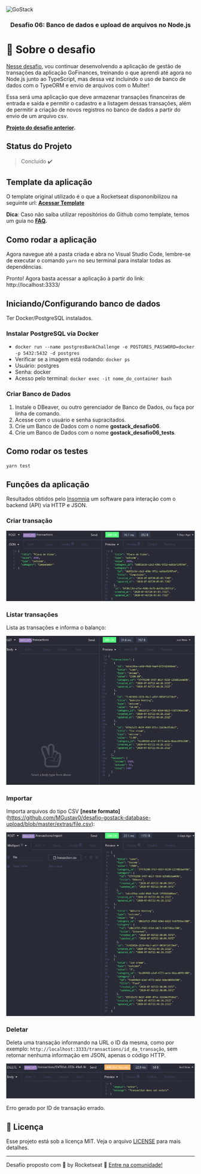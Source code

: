 <img alt="GoStack" src="https://storage.googleapis.com/golden-wind/bootcamp-gostack/header-desafios.png" />

<h3 align="center">
  Desafio 06: Banco de dados e upload de arquivos no Node.js
</h3>

# :rocket: Sobre o desafio

[Nesse desafio](https://github.com/Rocketseat/bootcamp-gostack-desafios/tree/master/desafio-database-upload), vou continuar desenvolvendo a aplicação de gestão de transações da aplicação GoFinances, treinando o que aprendi até agora no Node.js junto ao TypeScript, mas dessa vez incluindo o uso de banco de dados com o TypeORM e envio de arquivos com o Multer!

Essa será uma aplicação que deve armazenar transações financeiras de entrada e saída e permitir o cadastro e a listagem dessas transações, além de permitir a criação de novos registros no banco de dados a partir do envio de um arquivo csv.

**[Projeto do desafio anterior](https://github.com/MGustav0/desafio-gostack-fundamentos-node).**

## Status do Projeto

> Concluido :heavy_check_mark:

## Template da aplicação

O template original utilizado é o que a Rocketseat dispononibilizou na seguinte url: **[Acessar Template](https://github.com/Rocketseat/gostack-template-typeorm-upload)**

**Dica**: Caso não saiba utilizar repositórios do Github como template, temos um guia no **[FAQ](https://github.com/Rocketseat/bootcamp-gostack-desafios/tree/master/faq-desafios).**

## Como rodar a aplicação

Agora navegue até a pasta criada e abra no Visual Studio Code, lembre-se de executar o comando `yarn` no seu terminal para instalar todas as dependências.

Pronto! Agora basta acessar a aplicação à partir do link: http://localhost:3333/


## Iniciando/Configurando banco de dados

Ter Docker/PostgreSQL instalados.

### Instalar PostgreSQL via Docker

* `docker run --name postgresBankChallenge -e POSTGRES_PASSWORD=docker -p 5432:5432 -d postgres`
* Verificar se a imagem está rodando: `docker ps`
* Usuário: postgres
* Senha: docker
* Acesso pelo terminal: `docker exec -it nome_do_container bash`

### Criar Banco de Dados

1. Instale o DBeaver, ou outro gerenciador de Banco de Dados, ou faça por linha de comando.
2. Acesse com o usuário e senha supracitados.
3. Crie um Banco de Dados com o nome __gostack_desafio06__.
4. Crie um Banco de Dados com o nome __gostack_desafio06_tests__.

## Como rodar os testes

```bash
yarn test
```

## Funções da aplicação

Resultados obtidos pelo [Insomnia](https://insomnia.rest/download/) um software para interação com o backend (API) via HTTP e JSON.

### Criar transação
 
<img src="https://github.com/MGustav0/desafio-gostack-database-upload/blob/master/extras/prints/print_create.png"/>

### Listar transações
 
Lista as transações e informa o balanço:

<img src="https://github.com/MGustav0/desafio-gostack-database-upload/blob/master/extras/prints/print_list.png"/>

### Importar

Importa arquivos do tipo CSV **[neste formato]**(https://github.com/MGustav0/desafio-gostack-database-upload/blob/master/extras/file.csv):

<img src="https://github.com/MGustav0/desafio-gostack-database-upload/blob/master/extras/prints/print_import.png"/>

### Deletar

Deleta uma transação informando na URL o ID da mesma, como por exemplo: `http://localhost:3333/transactions/id_da_transação`, sem retornar nenhuma informação em JSON, apenas o código HTTP.

<img src="https://github.com/MGustav0/desafio-gostack-database-upload/blob/master/extras/prints/print_delete_error.png"/>

Erro gerado por ID de transação errado.

## :memo: Licença

Esse projeto está sob a licença MIT. Veja o arquivo [LICENSE](LICENSE) para mais detalhes.

---

Desafio proposto com 💜 by Rocketseat :wave: [Entre na comunidade!](https://discordapp.com/invite/gCRAFhc)
